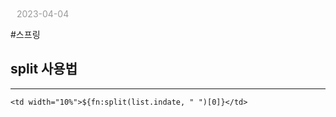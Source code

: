 <p id="today" style="color:#999; margin:10px 0 10px 10px">
  2023-04-04
</p>

#스프링

## split 사용법
---
```
<td width="10%">${fn:split(list.indate, " ")[0]}</td>
```

